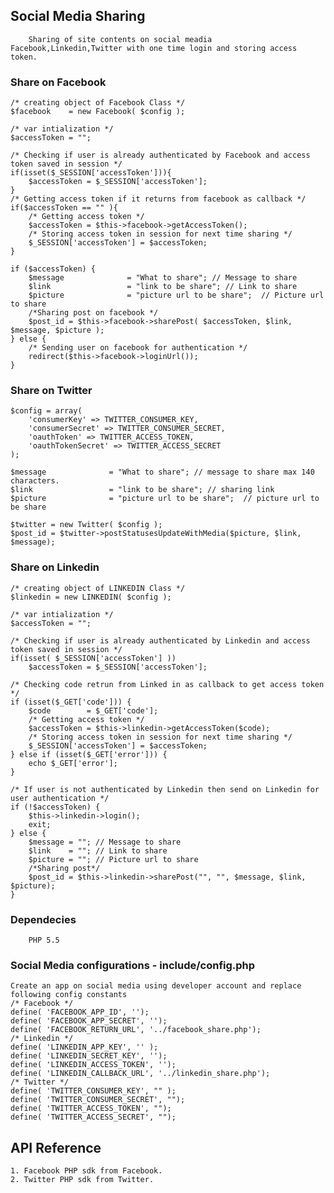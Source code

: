 ## Social Media Sharing 
        Sharing of site contents on social meadia Facebook,Linkedin,Twitter with one time login and storing access token.

### Share on Facebook
    /* creating object of Facebook Class */
	$facebook    = new Facebook( $config ); 

    /* var intialization */
    $accessToken = "";

    /* Checking if user is already authenticated by Facebook and access token saved in session */
    if(isset($_SESSION['accessToken'])){
        $accessToken = $_SESSION['accessToken'];
    }
    /* Getting access token if it returns from facebook as callback */
    if($accessToken == "" ){
        /* Getting access token */
        $accessToken = $this->facebook->getAccessToken();
        /* Storing access token in session for next time sharing */
        $_SESSION['accessToken'] = $accessToken;
    }
    
    if ($accessToken) {
        $message              = "What to share"; // Message to share
        $link                 = "link to be share"; // Link to share
        $picture              = "picture url to be share";	// Picture url to share
        /*Sharing post on facebook */
        $post_id = $this->facebook->sharePost( $accessToken, $link, $message, $picture );
    } else {
        /* Sending user on facebook for authentication */
        redirect($this->facebook->loginUrl());
    }
    
### Share on Twitter
    $config = array(
        'consumerKey' => TWITTER_CONSUMER_KEY,
        'consumerSecret' => TWITTER_CONSUMER_SECRET,
        'oauthToken' => TWITTER_ACCESS_TOKEN,
        'oauthTokenSecret' => TWITTER_ACCESS_SECRET
    );

    $message              = "What to share"; // message to share max 140 characters.
    $link                 = "link to be share"; // sharing link
    $picture              = "picture url to be share";  // picture url to be share

    $twitter = new Twitter( $config );
    $post_id = $twitter->postStatusesUpdateWithMedia($picture, $link, $message);

### Share on Linkedin

    /* creating object of LINKEDIN Class */
    $linkedin = new LINKEDIN( $config );

    /* var intialization */
    $accessToken = "";

    /* Checking if user is already authenticated by Linkedin and access token saved in session */
    if(isset( $_SESSION['accessToken'] ))
        $accessToken = $_SESSION['accessToken'];

    /* Checking code retrun from Linked in as callback to get access token */
    if (isset($_GET['code'])) {
        $code        = $_GET['code'];
        /* Getting access token */
        $accessToken = $this->linkedin->getAccessToken($code);
        /* Storing access token in session for next time sharing */
        $_SESSION['accessToken'] = $accessToken;
    } else if (isset($_GET['error'])) {
        echo $_GET['error'];
    }

    /* If user is not authenticated by Linkedin then send on Linkedin for user authentication */
    if (!$accessToken) {
        $this->linkedin->login();
        exit;
    } else {
        $message = ""; // Message to share
        $link    = ""; // Link to share
        $picture = ""; // Picture url to share        
        /*Sharing post*/
        $post_id = $this->linkedin->sharePost("", "", $message, $link, $picture);
    }
### Dependecies
        PHP 5.5

### Social Media configurations - include/config.php
    Create an app on social media using developer account and replace following config constants
    /* Facebook */
    define( 'FACEBOOK_APP_ID', '');
    define( 'FACEBOOK_APP_SECRET', '');
    define( 'FACEBOOK_RETURN_URL', '../facebook_share.php');
    /* Linkedin */
    define( 'LINKEDIN_APP_KEY', '' );
    define( 'LINKEDIN_SECRET_KEY', '');
    define( 'LINKEDIN_ACCESS_TOKEN', '');
    define( 'LINKEDIN_CALLBACK_URL', '../linkedin_share.php');
    /* Twitter */
    define( 'TWITTER_CONSUMER_KEY', "" );
    define( 'TWITTER_CONSUMER_SECRET', "");
    define( 'TWITTER_ACCESS_TOKEN', "");
    define( 'TWITTER_ACCESS_SECRET', "");

## API Reference
    1. Facebook PHP sdk from Facebook.
    2. Twitter PHP sdk from Twitter.


